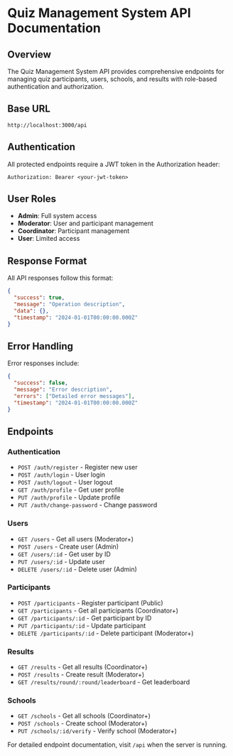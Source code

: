 # Quiz Management System API Documentation

## Overview

The Quiz Management System API provides comprehensive endpoints for managing quiz participants, users, schools, and results with role-based authentication and authorization.

## Base URL

```
http://localhost:3000/api
```

## Authentication

All protected endpoints require a JWT token in the Authorization header:

```
Authorization: Bearer <your-jwt-token>
```

## User Roles

- **Admin**: Full system access
- **Moderator**: User and participant management
- **Coordinator**: Participant management
- **User**: Limited access

## Response Format

All API responses follow this format:

```json
{
  "success": true,
  "message": "Operation description",
  "data": {},
  "timestamp": "2024-01-01T00:00:00.000Z"
}
```

## Error Handling

Error responses include:

```json
{
  "success": false,
  "message": "Error description",
  "errors": ["Detailed error messages"],
  "timestamp": "2024-01-01T00:00:00.000Z"
}
```

## Endpoints

### Authentication
- `POST /auth/register` - Register new user
- `POST /auth/login` - User login
- `POST /auth/logout` - User logout
- `GET /auth/profile` - Get user profile
- `PUT /auth/profile` - Update profile
- `PUT /auth/change-password` - Change password

### Users
- `GET /users` - Get all users (Moderator+)
- `POST /users` - Create user (Admin)
- `GET /users/:id` - Get user by ID
- `PUT /users/:id` - Update user
- `DELETE /users/:id` - Delete user (Admin)

### Participants
- `POST /participants` - Register participant (Public)
- `GET /participants` - Get all participants (Coordinator+)
- `GET /participants/:id` - Get participant by ID
- `PUT /participants/:id` - Update participant
- `DELETE /participants/:id` - Delete participant (Moderator+)

### Results
- `GET /results` - Get all results (Coordinator+)
- `POST /results` - Create result (Moderator+)
- `GET /results/round/:round/leaderboard` - Get leaderboard

### Schools
- `GET /schools` - Get all schools (Coordinator+)
- `POST /schools` - Create school (Moderator+)
- `PUT /schools/:id/verify` - Verify school (Moderator+)

For detailed endpoint documentation, visit `/api` when the server is running.